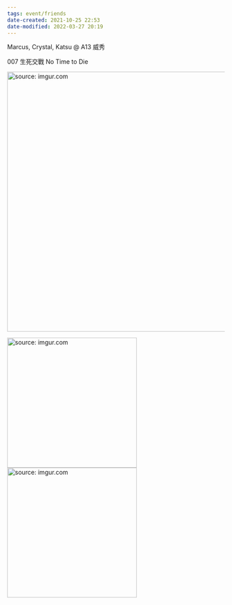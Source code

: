 ```yaml
---
tags: event/friends
date-created: 2021-10-25 22:53
date-modified: 2022-03-27 20:19
---
```


Marcus, Crystal, Katsu @ A13 威秀

007 生死交戰 No Time to Die

<a href="https://imgur.com/a25PqjM"><img src="https://i.imgur.com/a25PqjM.jpg" title="source: imgur.com" width="600px"/></a>

<a href="https://imgur.com/gVJzc6p"><img src="https://i.imgur.com/gVJzc6p.jpg" title="source: imgur.com" width="300px"/></a>
<a href="https://imgur.com/3xJzWST"><img src="https://i.imgur.com/3xJzWST.jpg" title="source: imgur.com" width="300px"/></a>